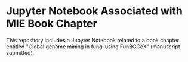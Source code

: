 # Jupyter Notebook Associated with MIE Book Chapter
This repository includes a Jupyter Notebook related to a book chapter entitled "Global genome mining in fungi using FunBGCeX" (manuscript submitted).
